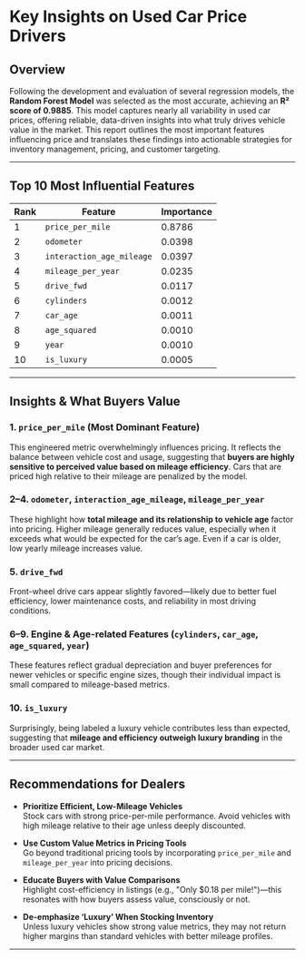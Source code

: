 # Key Insights on Used Car Price Drivers

## Overview

Following the development and evaluation of several regression models, the **Random Forest Model** was selected as the most accurate, achieving an **R² score of 0.9885**. This model captures nearly all variability in used car prices, offering reliable, data-driven insights into what truly drives vehicle value in the market. This report outlines the most important features influencing price and translates these findings into actionable strategies for inventory management, pricing, and customer targeting.

---

## Top 10 Most Influential Features

| Rank | Feature                    | Importance |
|------|----------------------------|------------|
| 1    | `price_per_mile`           | 0.8786     |
| 2    | `odometer`                 | 0.0398     |
| 3    | `interaction_age_mileage` | 0.0397     |
| 4    | `mileage_per_year`        | 0.0235     |
| 5    | `drive_fwd`               | 0.0117     |
| 6    | `cylinders`               | 0.0012     |
| 7    | `car_age`                 | 0.0011     |
| 8    | `age_squared`             | 0.0010     |
| 9    | `year`                    | 0.0010     |
| 10   | `is_luxury`               | 0.0005     |

---

## Insights & What Buyers Value

### 1. `price_per_mile` (Most Dominant Feature)  
This engineered metric overwhelmingly influences pricing. It reflects the balance between vehicle cost and usage, suggesting that **buyers are highly sensitive to perceived value based on mileage efficiency**. Cars that are priced high relative to their mileage are penalized by the model.

### 2–4. `odometer`, `interaction_age_mileage`, `mileage_per_year`  
These highlight how **total mileage and its relationship to vehicle age** factor into pricing. Higher mileage generally reduces value, especially when it exceeds what would be expected for the car’s age. Even if a car is older, low yearly mileage increases value.

### 5. `drive_fwd`  
Front-wheel drive cars appear slightly favored—likely due to better fuel efficiency, lower maintenance costs, and reliability in most driving conditions.

### 6–9. Engine & Age-related Features (`cylinders`, `car_age`, `age_squared`, `year`)  
These features reflect gradual depreciation and buyer preferences for newer vehicles or specific engine sizes, though their individual impact is small compared to mileage-based metrics.

### 10. `is_luxury`  
Surprisingly, being labeled a luxury vehicle contributes less than expected, suggesting that **mileage and efficiency outweigh luxury branding** in the broader used car market.

---

## Recommendations for Dealers

- **Prioritize Efficient, Low-Mileage Vehicles**  
  Stock cars with strong price-per-mile performance. Avoid vehicles with high mileage relative to their age unless deeply discounted.

- **Use Custom Value Metrics in Pricing Tools**  
  Go beyond traditional pricing tools by incorporating `price_per_mile` and `mileage_per_year` into pricing decisions.

- **Educate Buyers with Value Comparisons**  
  Highlight cost-efficiency in listings (e.g., "Only $0.18 per mile!")—this resonates with how buyers assess value, consciously or not.

- **De-emphasize ‘Luxury’ When Stocking Inventory**  
  Unless luxury vehicles show strong value metrics, they may not return higher margins than standard vehicles with better mileage profiles.

---

